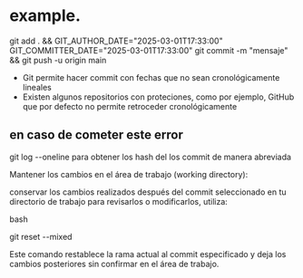 
# example.

git add . && GIT_AUTHOR_DATE="2025-03-01T17:33:00" GIT_COMMITTER_DATE="2025-03-01T17:33:00" git commit -m "mensaje" && git push -u origin main

<!-- Este ejemplo muestra un comando complejo que combina múltiples operaciones en una sola línea. Sería más claro separar estas operaciones para mayor legibilidad y comprensión. -->
<!-- El título "example" es demasiado genérico y no indica claramente el propósito del documento. -->

- Git permite hacer commit con fechas que no sean cronológicamente lineales
- Existen algunos repositorios con proteciones, como por ejemplo, GitHub que por defecto no permite retroceder cronológicamente

<!-- Esta sección carece de contexto sobre cuándo y por qué alguien querría modificar fechas de commit. -->
<!-- Hay un error ortográfico en "proteciones", debería ser "protecciones". -->
## en caso de cometer este error

git log --oneline para obtener los hash del los commit de manera abreviada

Mantener los cambios en el área de trabajo (working directory):

conservar los cambios realizados después del commit seleccionado en tu directorio de trabajo para revisarlos o modificarlos, utiliza:

bash

git reset --mixed <commit-hash>


Este comando restablece la rama actual al commit especificado y deja los cambios posteriores sin confirmar en el área de trabajo.

<!-- Esta sección no especifica claramente cuál es "este error" mencionado en el título. -->
<!-- La estructura es inconsistente: mezcla texto plano con lo que parece ser un bloque de código sin formato adecuado. -->
<!-- Hay un error gramatical en "del los commit", debería ser "de los commits". -->
<!-- El término "rama" se usa aquí, pero en otras partes del repositorio se usa "branch", lo que crea inconsistencia terminológica. -->


